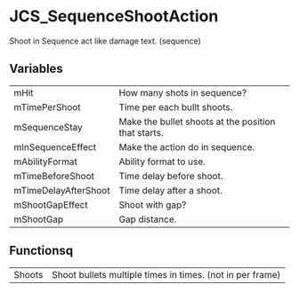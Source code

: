 # JCS_SequenceShootAction

Shoot in Sequence act like damage text. (sequence)


## Variables

<table>
  <tr>
    <td>mHit</td>
    <td>How many shots in sequence?</td>
  </tr>
  <tr>
    <td>mTimePerShoot</td>
    <td>Time per each bullt shoots.</td>
  </tr>
  <tr>
    <td>mSequenceStay</td>
    <td>Make the bullet shoots at the position that starts.</td>
  </tr>
  <tr>
    <td>mInSequenceEffect</td>
    <td>Make the action do in sequence.</td>
  </tr>
  <tr>
    <td>mAbilityFormat</td>
    <td>Ability format to use.</td>
  </tr>
  <tr>
    <td>mTimeBeforeShoot</td>
    <td>Time delay before shoot.</td>
  </tr>
  <tr>
    <td>mTimeDelayAfterShoot</td>
    <td>Time delay after a shoot.</td>
  </tr>
  <tr>
    <td>mShootGapEffect</td>
    <td>Shoot with gap?</td>
  </tr>
  <tr>
    <td>mShootGap</td>
    <td>Gap distance.</td>
  </tr>
</table>


## Functionsq

<table>
  <tr>
    <td>Shoots</td>
    <td>Shoot bullets multiple times in times. (not in per frame)</td>
  </tr>
</table>
